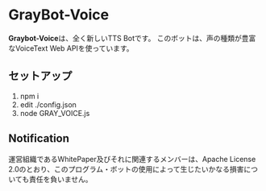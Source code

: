 # GrayBot-Voice

**Graybot-Voice**は、全く新しいTTS Botです。 このボットは、声の種類が豊富なVoiceText Web APIを使っています。

## セットアップ

1. npm i
2. edit ./config.json
3. node GRAY_VOICE.js

## Notification
運営組織であるWhitePaper及びそれに関連するメンバーは、Apache License 2.0のとおり、このプログラム・ボットの使用によって生じたいかなる損害についても責任を負いません。
